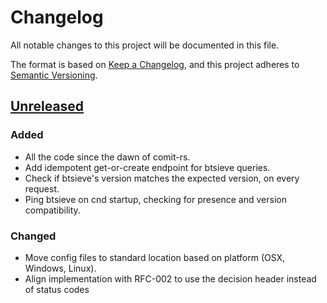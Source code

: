 # Changelog
All notable changes to this project will be documented in this file.

The format is based on [Keep a Changelog](https://keepachangelog.com/en/1.0.0/),
and this project adheres to [Semantic Versioning](https://semver.org/spec/v2.0.0.html).

## [Unreleased]
### Added
- All the code since the dawn of comit-rs.
- Add idempotent get-or-create endpoint for btsieve queries.
- Check if btsieve's version matches the expected version, on every request.
- Ping btsieve on cnd startup, checking for presence and version compatibility.

### Changed
- Move config files to standard location based on platform (OSX, Windows, Linux).
- Align implementation with RFC-002 to use the decision header instead of status codes

[Unreleased]: https://github.com/comit-network/comit-rs/compare/1625533e04119e8496b14d5e18786f150b4fce4d...HEAD
